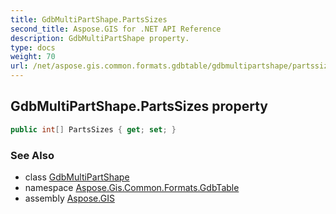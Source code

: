 ```yaml
---
title: GdbMultiPartShape.PartsSizes
second_title: Aspose.GIS for .NET API Reference
description: GdbMultiPartShape property. 
type: docs
weight: 70
url: /net/aspose.gis.common.formats.gdbtable/gdbmultipartshape/partssizes/
---
```

## GdbMultiPartShape.PartsSizes property

```csharp
public int[] PartsSizes { get; set; }
```

### See Also

* class [GdbMultiPartShape](../)
* namespace [Aspose.Gis.Common.Formats.GdbTable](../../gdbmultipartshape/)
* assembly [Aspose.GIS](../../../)


